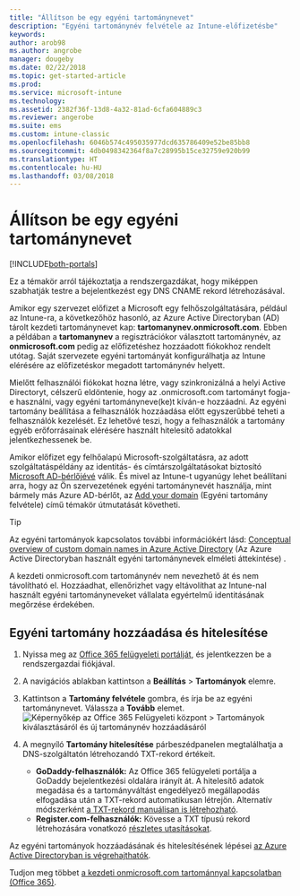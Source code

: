 ```yaml
---
title: "Állítson be egy egyéni tartománynevet"
description: "Egyéni tartománynév felvétele az Intune-előfizetésbe"
keywords: 
author: arob98
ms.author: angrobe
manager: dougeby
ms.date: 02/22/2018
ms.topic: get-started-article
ms.prod: 
ms.service: microsoft-intune
ms.technology: 
ms.assetid: 2382f36f-13d8-4a32-81ad-6cfa604889c3
ms.reviewer: angerobe
ms.suite: ems
ms.custom: intune-classic
ms.openlocfilehash: 6046b574c495035977dcd635786409e52be85bb8
ms.sourcegitcommit: 4db0498342364f8a7c28995b15ce32759e920b99
ms.translationtype: HT
ms.contentlocale: hu-HU
ms.lasthandoff: 03/08/2018
---
```

# <a name="configure-a-custom-domain-name"></a>Állítson be egy egyéni tartománynevet

[!INCLUDE[both-portals](./includes/note-for-both-portals.md)]

Ez a témakör arról tájékoztatja a rendszergazdákat, hogy miképpen szabhatják testre a bejelentkezést egy DNS CNAME rekord létrehozásával.

Amikor egy szervezet előfizet a Microsoft egy felhőszolgáltatására, például az Intune-ra, a következőhöz hasonló, az Azure Active Directoryban (AD) tárolt kezdeti tartománynevet kap: **tartomanynev.onmicrosoft.com**. Ebben a példában a **tartomanynev** a regisztrációkor választott tartománynév, az **onmicrosoft.com** pedig az előfizetéshez hozzáadott fiókokhoz rendelt utótag. Saját szervezete egyéni tartományát konfigurálhatja az Intune elérésére az előfizetéskor megadott tartománynév helyett.

Mielőtt felhasználói fiókokat hozna létre, vagy szinkronizálná a helyi Active Directoryt, célszerű eldöntenie, hogy az .onmicrosoft.com tartományt fogja-e használni, vagy egyéni tartományneve(ke)t kíván-e hozzáadni. Az egyéni tartomány beállítása a felhasználók hozzáadása előtt egyszerűbbé teheti a felhasználók kezelését. Ez lehetővé teszi, hogy a felhasználók a tartomány egyéb erőforrásainak elérésére használt hitelesítő adatokkal jelentkezhessenek be.

Amikor előfizet egy felhőalapú Microsoft-szolgáltatásra, az adott szolgáltatáspéldány az identitás- és címtárszolgáltatásokat biztosító [Microsoft AD-bérlőjévé](http://technet.microsoft.com/library/jj573650.aspx#BKMK_WhatIsAnAzureADTenant) válik. És mivel az Intune-t ugyanúgy lehet beállítani arra, hogy az Ön szervezetének egyéni tartománynevét használja, mint bármely más Azure AD-bérlőt, az [Add your domain](https://azure.microsoft.com/documentation/articles/active-directory-add-domain/) (Egyéni tartomány felvétele) című témakör útmutatását követheti.

> [!TIP]
> Az egyéni tartományok kapcsolatos további információkért lásd: [Conceptual overview of custom domain names in Azure Active Directory](https://azure.microsoft.com/documentation/articles/active-directory-add-domain-concepts/) (Az Azure Active Directoryban használt egyéni tartománynevek elméleti áttekintése) .

A kezdeti onmicrosoft.com tartománynév nem nevezhető át és nem távolítható el. Hozzáadhat, ellenőrizhet vagy eltávolíthat az Intune-nal használt egyéni tartományneveket vállalata egyértelmű identitásának megőrzése érdekében.

## <a name="to-add-and-verify-your-custom-domain"></a>Egyéni tartomány hozzáadása és hitelesítése

1. Nyissa meg az [Office 365 felügyeleti portálját](https://portal.office.com/Admin/Default.aspx), és jelentkezzen be a rendszergazdai fiókjával.

2. A navigációs ablakban kattintson a **Beállítás** &gt; **Tartományok** elemre.

3. Kattintson a **Tartomány felvétele** gombra, és írja be az egyéni tartománynevet. Válassza a **Tovább** elemet.
   ![Képernyőkép az Office 365 Felügyeleti központ > Tartományok kiválasztásáról és új tartománynév hozzáadásáról](./media/domain-custom-add.png)
4. A megnyíló **Tartomány hitelesítése** párbeszédpanelen megtalálhatja a DNS-szolgáltatón létrehozandó TXT-rekord értékeit.
    - **GoDaddy-felhasználók:** Az Office 365 felügyeleti portálja a GoDaddy bejelentkezési oldalára irányít át. A hitelesítő adatok megadása és a tartományváltást engedélyező megállapodás elfogadása után a TXT-rekord automatikusan létrejön. Alternatív módszerként [a TXT-rekord manuálisan is létrehozható](https://support.office.com/article/Create-DNS-records-at-GoDaddy-for-Office-365-f40a9185-b6d5-4a80-bb31-aa3bb0cab48a).
    - **Register.com-felhasználók:** Kövesse a TXT típusú rekord létrehozására vonatkozó [részletes utasításokat](https://support.office.com/article/Create-DNS-records-at-Register-com-for-Office-365-55bd8c38-3316-48ae-a368-4959b2c1684e#BKMK_verify).

Az egyéni tartományok hozzáadásának és hitelesítésének lépései [az Azure Active Directoryban is végrehajthatók](https://azure.microsoft.com/documentation/articles/active-directory-add-domain/).

Tudjon meg többet [a kezdeti onmicrosoft.com tartománnyal kapcsolatban (Office 365)](https://support.office.com/article/About-your-initial-onmicrosoft-com-domain-in-Office-365-B9FC3018-8844-43F3-8DB1-1B3A8E9CFD5A).
